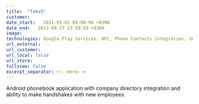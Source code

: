 ```yaml
---
title:  "Take5"
customer:
date_start:   2011-05-01 00:00:00 +0300
date_end:   2012-09-27 23:59:59 +0300
image: 
technologies: Google Play Services, NFC, Phone Contacts integration, SQLite, Custom Widgets
url_external:
url_customer:
url_local: false
url_store: 
fullview: false
excerpt_separator: <!--more-->
---
```

Android phonebook application with company directory integration and ability to make handshakes with new employees.